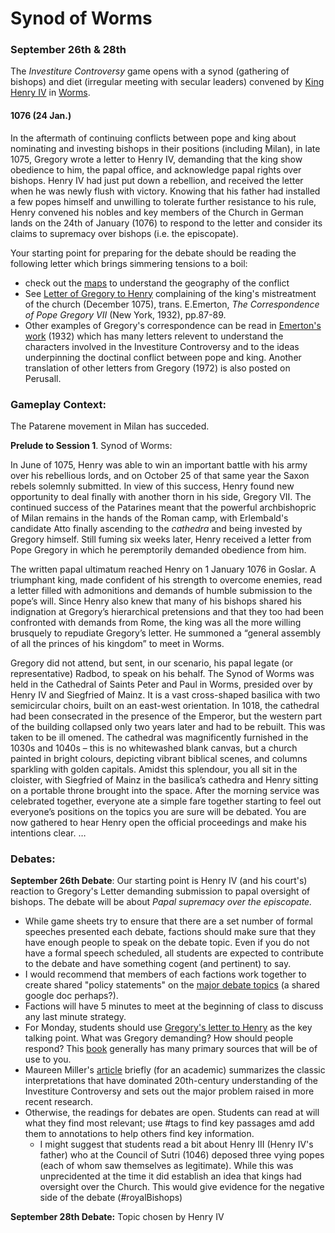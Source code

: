 # Synod of Worms

### September 26th & 28th

The _Investiture Controversy_ game opens with a synod (gathering of bishops) and diet (irregular meeting with secular leaders) convened by [King Henry IV](https://www-oxfordreference-com.proxy.library.carleton.ca/view/10.1093/acref/9780227679319.001.0001/acref-9780227679319-e-1281?rskey=ra0G1z\&result=1) in [Worms](https://www-oxfordreference-com.proxy.library.carleton.ca/view/10.1093/acref/9780227679319.001.0001/acref-9780227679319-e-3069?rskey=Oc8iSt\&result=16).&#x20;

#### 1076 (24 Jan.)

In the aftermath of continuing conflicts between pope and king about nominating and investing bishops in their positions (including Milan), in late 1075, Gregory wrote a letter to Henry IV, demanding that the king show obedience to him, the papal office, and acknowledge papal rights over bishops. Henry IV had just put down a rebellion, and received the letter when he was newly flush with victory. Knowing that his father had installed a few popes himself and unwilling to tolerate further resistance to his rule, Henry convened his nobles and key members of the Church in German lands on the 24th of January (1076) to respond to the letter and consider its claims to supremacy over bishops (i.e. the episcopate).&#x20;

Your starting point for preparing for the debate should be reading the following letter which brings simmering tensions to a boil:

* check out the [maps](../investiture-controversy-game/maps.md) to understand the geography of the conflict
* See [Letter of Gregory to Henry](https://app.perusall.com/courses/medieval-religious-life-2022/brian-tierney-the-crisis-of-church-and-state-1050-1300-with-selected-documents-prentice-hall-inc-1964?assignmentId=FMpEFGGRusKZfRNTR\&part=1) complaining of the king's mistreatment of the church (December 1075), trans. E.Emerton, _The Correspondence of Pope Gregory VII_ (New York, 1932), pp.87-89.
* Other examples of Gregory's correspondence can be read in [Emerton's work](https://app.perusall.com/courses/medieval-religious-life-2022/records-of-civilization-ephraim-emerton-the-correspondence-of-pope-gregory-vii\_-selected-letters-from-the-registrum-columbia-university-press-1991?assignmentId=yG3qqEKTDs6LPzAuK\&part=1) (1932) which has many letters relevent to understand the characters involved in the Investiture Controversy and to the ideas underpinning the doctinal conflict between pope and king. Another translation of other letters from Gregory (1972) is also posted on Perusall.&#x20;

### Gameplay Context:

The Patarene movement in Milan has succeded.&#x20;

**Prelude to Session 1**. Synod of Worms:&#x20;

In June of 1075, Henry was able to win an important battle with his army over his rebellious lords, and on October 25 of that same year the Saxon rebels solemnly submitted. In view of this success, Henry found new opportunity to deal finally with another thorn in his side, Gregory VII. The continued success of the Patarines meant that the powerful archbishopric of Milan remains in the hands of the Roman camp, with Erlembald's candidate Atto finally ascending to the _cathedra_ and being invested by Gregory himself. Still fuming six weeks later, Henry received a letter from Pope Gregory in which he peremptorily demanded obedience from him.&#x20;

The written papal ultimatum reached Henry on 1 January 1076 in Goslar. A triumphant king, made confident of his strength to overcome enemies, read a letter filled with admonitions and demands of humble submission to the pope’s will. Since Henry also knew that many of his bishops shared his indignation at Gregory’s hierarchical pretensions and that they too had been confronted with demands from Rome, the king was all the more willing brusquely to repudiate Gregory’s letter. He summoned a “general assembly of all the princes of his kingdom” to meet in Worms.&#x20;

Gregory did not attend, but sent, in our scenario, his papal legate (or representative) Radbod, to speak on his behalf. The Synod of Worms was held in the Cathedral of Saints Peter and Paul in Worms, presided over by Henry IV and Siegfried of Mainz. It is a vast cross-shaped basilica with two semicircular choirs, built on an east-west orientation. In 1018, the cathedral had been consecrated in the presence of the Emperor, but the western part of the building collapsed only two years later and had to be rebuilt. This was taken to be ill omened. The cathedral was magnificently furnished in the 1030s and 1040s – this is no whitewashed blank canvas, but a church painted in bright colours, depicting vibrant biblical scenes, and columns sparkling with golden capitals. Amidst this splendour, you all sit in the cloister, with Siegfried of Mainz in the basilica’s cathedra and Henry sitting on a portable throne brought into the space. After the morning service was celebrated together, everyone ate a simple fare together starting to feel out everyone’s positions on the topics you are sure will be debated. You are now gathered to hear Henry open the official proceedings and make his intentions clear. …

### Debates:&#x20;

**September 26th Debate**: Our starting point is Henry IV (and his court's) reaction to Gregory's Letter demanding submission to papal oversight of bishops. The debate will be about _Papal supremacy over the episcopate._

* While game sheets try to ensure that there are a set number of formal speeches presented each debate, factions should make sure that they have enough people to speak on the debate topic. Even if you do not have a formal speech scheduled, all students are expected to contribute to the debate and have something cogent (and pertinent) to say.&#x20;
* I would recommend that members of each factions work together to create shared "policy statements" on the [major debate topics](../investiture-controversy-game/key-ideas.md#debate-topics) (a shared google doc perhaps?).&#x20;
* Factions will have 5 minutes to meet at the beginning of class to discuss any last minute strategy.
* For Monday, students should use [Gregory's letter to Henry](https://app.perusall.com/courses/medieval-religious-life-2022/brian-tierney-the-crisis-of-church-and-state-1050-1300-with-selected-documents-prentice-hall-inc-1964?assignmentId=FMpEFGGRusKZfRNTR\&part=1) as the key talking point. What was Gregory demanding? How should people respond? This [book](https://app.perusall.com/courses/medieval-religious-life-2022/\_/dashboard/assignments/qAPP4gguqbp6kdEX8) generally has many primary sources that  will be of use to you.&#x20;
* Maureen Miller's [article](https://app.perusall.com/courses/medieval-religious-life-2022/miller-the-crisis-in-the-investiture-crisis-narrative-history-compass-2009?assignmentId=oxCGExD5nr8khvfNW\&part=1) briefly (for an academic) summarizes the classic interpretations that have dominated 20th-century understanding of the Investiture Controversy and sets out the major problem raised in more recent research.
* Otherwise, the readings for debates are open. Students can read at will what they find most relevant; use #tags to find key passages amd add them to annotations to help others find key information.
  * I might suggest that students read a bit about Henry III (Henry IV's father) who at the Council of Sutri (1046) deposed three vying popes (each of whom saw themselves as legitimate). While this was unprecidented at the time it did establish an idea that kings had oversight over the Church. This would give evidence for the negative side of the debate (#royalBishops)



**September 28th Debate:** Topic chosen by Henry IV

